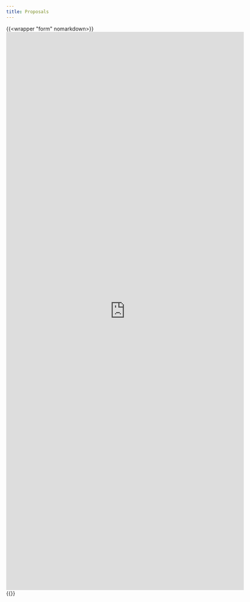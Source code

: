 ```yaml
---
title: Proposals
---
```


{{<wrapper "form" nomarkdown>}}<iframe src="https://docs.google.com/forms/d/e/1FAIpQLScI1NSpmUUvf0_U5RQNR1rWPpvz-jDV4lRnevNntuX5LYi0qw/viewform?embedded=true" width="640" height="1500" frameborder="0" marginheight="0" marginwidth="0">Loading…</iframe>
{{</wrapper>}}
